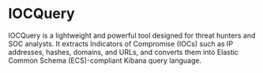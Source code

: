 # IOCQuery
IOCQuery is a lightweight and powerful tool designed for threat hunters and SOC analysts. It extracts Indicators of Compromise (IOCs) such as IP addresses, hashes, domains, and URLs, and converts them into Elastic Common Schema (ECS)-compliant Kibana query language.
